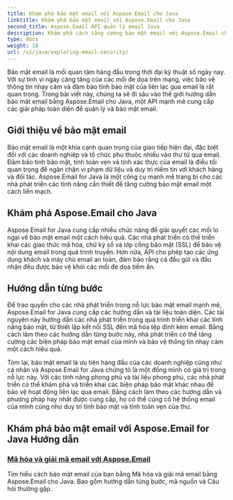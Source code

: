 ```yaml
---
title: Khám phá bảo mật email với Aspose.Email cho Java
linktitle: Khám phá bảo mật email với Aspose.Email cho Java
second_title: Aspose.Email API quản lý email Java
description: Khám phá cách tăng cường bảo mật email với Aspose.Email cho Java. Khám phá các hướng dẫn từng bước và các phương pháp hay nhất.
type: docs
weight: 18
url: /vi/java/exploring-email-security/
---
```


Bảo mật email là mối quan tâm hàng đầu trong thời đại kỹ thuật số ngày nay. Với sự tinh vi ngày càng tăng của các mối đe dọa trên mạng, việc bảo vệ thông tin nhạy cảm và đảm bảo tính bảo mật của liên lạc qua email là rất quan trọng. Trong bài viết này, chúng ta sẽ đi sâu vào thế giới hướng dẫn bảo mật email bằng Aspose.Email cho Java, một API mạnh mẽ cung cấp các giải pháp toàn diện để quản lý và bảo mật email.

## Giới thiệu về bảo mật email

Bảo mật email là một khía cạnh quan trọng của giao tiếp hiện đại, đặc biệt đối với các doanh nghiệp và tổ chức phụ thuộc nhiều vào thư từ qua email. Đảm bảo tính bảo mật, tính toàn vẹn và tính xác thực của email là điều tối quan trọng để ngăn chặn vi phạm dữ liệu và duy trì niềm tin với khách hàng và đối tác. Aspose.Email for Java là một công cụ mạnh mẽ trang bị cho các nhà phát triển các tính năng cần thiết để tăng cường bảo mật email một cách liền mạch.

## Khám phá Aspose.Email cho Java

Aspose.Email for Java cung cấp nhiều chức năng để giải quyết các mối lo ngại về bảo mật email một cách hiệu quả. Các nhà phát triển có thể triển khai các giao thức mã hóa, chữ ký số và lớp cổng bảo mật (SSL) để bảo vệ nội dung email trong quá trình truyền. Hơn nữa, API cho phép tạo các ứng dụng khách và máy chủ email an toàn, đảm bảo rằng cả đầu gửi và đầu nhận đều được bảo vệ khỏi các mối đe dọa tiềm ẩn.

## Hướng dẫn từng bước

Để trao quyền cho các nhà phát triển trong nỗ lực bảo mật email mạnh mẽ, Aspose.Email for Java cung cấp các hướng dẫn và tài liệu toàn diện. Các tài nguyên này hướng dẫn các nhà phát triển trong quá trình triển khai các tính năng bảo mật, từ thiết lập kết nối SSL đến mã hóa tệp đính kèm email. Bằng cách làm theo các hướng dẫn từng bước này, nhà phát triển có thể tăng cường các biện pháp bảo mật email của mình và bảo vệ thông tin nhạy cảm một cách hiệu quả.

Tóm lại, bảo mật email là ưu tiên hàng đầu của các doanh nghiệp cũng như cá nhân và Aspose.Email for Java chứng tỏ là một đồng minh có giá trị trong nỗ lực này. Với các tính năng phong phú và tài liệu phong phú, các nhà phát triển có thể khám phá và triển khai các biện pháp bảo mật khác nhau để bảo vệ hoạt động liên lạc qua email. Bằng cách làm theo các hướng dẫn và phương pháp hay nhất được cung cấp, họ có thể củng cố hệ thống email của mình cũng như duy trì tính bảo mật và tính toàn vẹn của thư.

## Khám phá bảo mật email với Aspose.Email for Java Hướng dẫn
### [Mã hóa và giải mã email với Aspose.Email](./email-encryption-and-decryption/)
Tìm hiểu cách bảo mật email của bạn bằng Mã hóa và giải mã email bằng Aspose.Email cho Java. Bao gồm hướng dẫn từng bước, mã nguồn và Câu hỏi thường gặp.